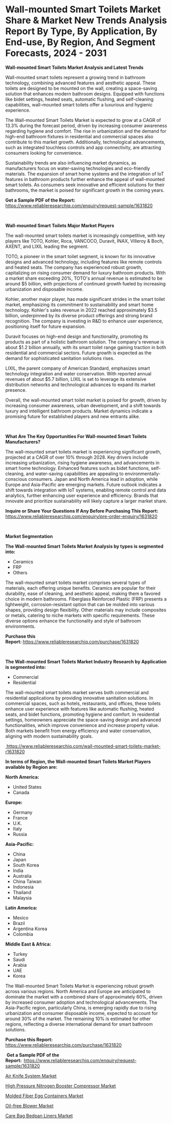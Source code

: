<p><h1>Wall-mounted Smart Toilets Market Share & Market New Trends Analysis Report By Type, By Application, By End-use, By Region, And Segment Forecasts, 2024 - 2031</h1></p><p><strong>Wall-mounted Smart Toilets Market Analysis and Latest Trends</strong></p>
<p><p>Wall-mounted smart toilets represent a growing trend in bathroom technology, combining advanced features and aesthetic appeal. These toilets are designed to be mounted on the wall, creating a space-saving solution that enhances modern bathroom designs. Equipped with functions like bidet settings, heated seats, automatic flushing, and self-cleaning capabilities, wall-mounted smart toilets offer a luxurious and hygienic experience.</p><p>The Wall-mounted Smart Toilets Market is expected to grow at a CAGR of 13.3% during the forecast period, driven by increasing consumer awareness regarding hygiene and comfort. The rise in urbanization and the demand for high-end bathroom fixtures in residential and commercial spaces also contribute to this market growth. Additionally, technological advancements, such as integrated touchless controls and app connectivity, are attracting consumers looking for convenience.</p><p>Sustainability trends are also influencing market dynamics, as manufacturers focus on water-saving technologies and eco-friendly materials. The expansion of smart home systems and the integration of IoT features in bathroom products further enhance the appeal of wall-mounted smart toilets. As consumers seek innovative and efficient solutions for their bathrooms, the market is poised for significant growth in the coming years.</p></p>
<p><strong>Get a Sample PDF of the Report:&nbsp;</strong> <a href="https://www.reliableresearchiq.com/enquiry/request-sample/1631820?utm_campaign=1141&utm_medium=2&utm_source=Github&utm_content=ia&utm_term=27102024&utm_id=wall-mounted-smart-toilets">https://www.reliableresearchiq.com/enquiry/request-sample/1631820</a></p>
<p>&nbsp;</p>
<p><strong>Wall-mounted Smart Toilets Major Market Players</strong></p>
<p><p>The wall-mounted smart toilets market is increasingly competitive, with key players like TOTO, Kohler, Roca, VANCOCO, Duravit, INAX, Villeroy & Boch, AXENT, and LIXIL leading the segment. </p><p>TOTO, a pioneer in the smart toilet segment, is known for its innovative designs and advanced technology, including features like remote controls and heated seats. The company has experienced robust growth, capitalizing on rising consumer demand for luxury bathroom products. With a market share exceeding 20%, TOTO's annual revenue is estimated to be around $5 billion, with projections of continued growth fueled by increasing urbanization and disposable income.</p><p>Kohler, another major player, has made significant strides in the smart toilet market, emphasizing its commitment to sustainability and smart home technology. Kohler's sales revenue in 2022 reached approximately $3.5 billion, underpinned by its diverse product offerings and strong brand recognition. The company is investing in R&D to enhance user experience, positioning itself for future expansion.</p><p>Duravit focuses on high-end design and functionality, promoting its products as part of a holistic bathroom solution. The company's revenue is about $1.2 billion annually, with its smart toilet range gaining traction in both residential and commercial sectors. Future growth is expected as the demand for sophisticated sanitation solutions rises.</p><p>LIXIL, the parent company of American Standard, emphasizes smart technology integration and water conservation. With reported annual revenues of about $5.7 billion, LIXIL is set to leverage its extensive distribution networks and technological advances to expand its market presence.</p><p>Overall, the wall-mounted smart toilet market is poised for growth, driven by increasing consumer awareness, urban development, and a shift towards luxury and intelligent bathroom products. Market dynamics indicate a promising future for established players and new entrants alike.</p></p>
<p>&nbsp;</p>
<p><strong>What Are The Key Opportunities For Wall-mounted Smart Toilets Manufacturers?</strong></p>
<p><p>The wall-mounted smart toilets market is experiencing significant growth, projected at a CAGR of over 10% through 2028. Key drivers include increasing urbanization, rising hygiene awareness, and advancements in smart home technology. Enhanced features such as bidet functions, self-cleaning, and water-saving capabilities are appealing to environmentally-conscious consumers. Japan and North America lead in adoption, while Europe and Asia-Pacific are emerging markets. Future outlook indicates a shift towards integration with IoT systems, enabling remote control and data analytics, further enhancing user experience and efficiency. Brands that innovate and prioritize sustainability will likely capture a larger market share.</p></p>
<p><strong>Inquire or Share Your Questions If Any Before Purchasing This Report:</strong> <a href="https://www.reliableresearchiq.com/enquiry/pre-order-enquiry/1631820?utm_campaign=1141&utm_medium=2&utm_source=Github&utm_content=ia&utm_term=27102024&utm_id=wall-mounted-smart-toilets">https://www.reliableresearchiq.com/enquiry/pre-order-enquiry/1631820</a></p>
<p>&nbsp;</p>
<p><strong>Market Segmentation</strong></p>
<p><strong>The Wall-mounted Smart Toilets Market Analysis by types is segmented into:</strong></p>
<p><ul><li>Ceramics</li><li>FRP</li><li>Others</li></ul></p>
<p><p>The wall-mounted smart toilets market comprises several types of materials, each offering unique benefits. Ceramics are popular for their durability, ease of cleaning, and aesthetic appeal, making them a favored choice in modern bathrooms. Fiberglass Reinforced Plastic (FRP) presents a lightweight, corrosion-resistant option that can be molded into various shapes, providing design flexibility. Other materials may include composites or metals, catering to niche markets with specific requirements. These diverse options enhance the functionality and style of bathroom environments.</p></p>
<p><strong>Purchase this Report:&nbsp;</strong><a href="https://www.reliableresearchiq.com/purchase/1631820?utm_campaign=1141&utm_medium=2&utm_source=Github&utm_content=ia&utm_term=27102024&utm_id=wall-mounted-smart-toilets">https://www.reliableresearchiq.com/purchase/1631820</a></p>
<p>&nbsp;</p>
<p><strong>The Wall-mounted Smart Toilets Market Industry Research by Application is segmented into:</strong></p>
<p><ul><li>Commercial</li><li>Residential</li></ul></p>
<p><p>The wall-mounted smart toilets market serves both commercial and residential applications by providing innovative sanitation solutions. In commercial spaces, such as hotels, restaurants, and offices, these toilets enhance user experience with features like automatic flushing, heated seats, and bidet functions, promoting hygiene and comfort. In residential settings, homeowners appreciate the space-saving design and advanced functionalities, which improve convenience and increase property value. Both markets benefit from energy efficiency and water conservation, aligning with modern sustainability goals.</p></p>
<p><a href="https://www.reliableresearchiq.com/wall-mounted-smart-toilets-market-r1631820?utm_campaign=1141&utm_medium=2&utm_source=Github&utm_content=ia&utm_term=27102024&utm_id=wall-mounted-smart-toilets">&nbsp;https://www.reliableresearchiq.com/wall-mounted-smart-toilets-market-r1631820</a></p>
<p><strong>In terms of Region, the Wall-mounted Smart Toilets Market Players available by Region are:</strong></p>
<p>
    <p> <strong> North America: </strong>
        <ul>
            <li>United States</li>
            <li>Canada</li>
        </ul>
        </p> 
    <p> <strong> Europe: </strong>
        <ul>
            <li>Germany</li>
            <li>France</li>
            <li>U.K.</li>
            <li>Italy</li>
            <li>Russia</li>
        </ul>
        </p> 
    <p> <strong> Asia-Pacific: </strong>
        <ul>
            <li>China</li>
            <li>Japan</li>
            <li>South Korea</li>
            <li>India</li>
            <li>Australia</li>
            <li>China Taiwan</li>
            <li>Indonesia</li>
            <li>Thailand</li>
            <li>Malaysia</li>
        </ul>
        </p> 
    <p> <strong> Latin America: </strong>
        <ul>
            <li>Mexico</li>
            <li>Brazil</li>
            <li>Argentina Korea</li>
            <li>Colombia</li>
        </ul>
        </p> 
    <p> <strong> Middle East & Africa: </strong>
        <ul>
            <li>Turkey</li>
            <li>Saudi</li>
            <li>Arabia</li>
            <li>UAE</li>
            <li>Korea</li>
        </ul>
    </p>
    </p>
<p><p>The Wall-mounted Smart Toilets Market is experiencing robust growth across various regions. North America and Europe are anticipated to dominate the market with a combined share of approximately 60%, driven by increased consumer adoption and technological advancements. The Asia-Pacific region, particularly China, is emerging rapidly due to rising urbanization and consumer disposable income, expected to account for around 30% of the market. The remaining 10% is estimated for other regions, reflecting a diverse international demand for smart bathroom solutions.</p></p>
<p><strong>Purchase this Report: </strong><a href="https://www.reliableresearchiq.com/purchase/1631820?utm_campaign=1141&utm_medium=2&utm_source=Github&utm_content=ia&utm_term=27102024&utm_id=wall-mounted-smart-toilets">https://www.reliableresearchiq.com/purchase/1631820</a></p>
<p>&nbsp;<strong>Get a Sample PDF of the Report:&nbsp;&nbsp;</strong><a href="https://www.reliableresearchiq.com/enquiry/request-sample/1631820?utm_campaign=1141&utm_medium=2&utm_source=Github&utm_content=ia&utm_term=27102024&utm_id=wall-mounted-smart-toilets">https://www.reliableresearchiq.com/enquiry/request-sample/1631820</a></p>
<p><strong></strong></p>
<p><p><a href="https://www.linkedin.com/pulse/future-air-knife-system-market-global-forecast-trends-2024--fyxpc?utm_campaign=1141&utm_medium=2&utm_source=Github&utm_content=ia&utm_term=27102024&utm_id=wall-mounted-smart-toilets">Air Knife System Market</a></p><p><a href="https://issuu.com/reportprime-2/docs/high-pressure-nitrogen-booster-comp_c95785165de0d7?utm_campaign=1141&utm_medium=2&utm_source=Github&utm_content=ia&utm_term=27102024&utm_id=wall-mounted-smart-toilets">High Pressure Nitrogen Booster Compressor Market</a></p><p><a href="https://github.com/anitrabixvburgie/Market-Research-Report-List-1/blob/main/molded-fiber-egg-containers-market.md?utm_campaign=1141&utm_medium=2&utm_source=Github&utm_content=ia&utm_term=27102024&utm_id=wall-mounted-smart-toilets">Molded Fiber Egg Containers Market</a></p><p><a href="https://issuu.com/reportprime-2/docs/oil-free-blower-market-size-2030.pp_339233fd21e1a0?utm_campaign=1141&utm_medium=2&utm_source=Github&utm_content=ia&utm_term=27102024&utm_id=wall-mounted-smart-toilets">Oil-free Blower Market</a></p><p><a href="https://github.com/juniordelafrance/Market-Research-Report-List-5/blob/main/care-bag-bedpan-liners-market.md?utm_campaign=1141&utm_medium=2&utm_source=Github&utm_content=ia&utm_term=27102024&utm_id=wall-mounted-smart-toilets">Care Bag Bedpan Liners Market</a></p></p>